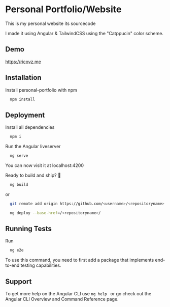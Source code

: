 
# Personal Portfolio/Website

This is my personal website its sourcecode 

I made it using Angular & TailwindCSS using the "Catppucin" color scheme.

## Demo

https://ricovz.me
## Installation

Install personal-portfolio with npm

```bash
  npm install
```
    
## Deployment

Install all dependencies

```bash
  npm i
```

Run the Angular liveserver
```bash
  ng serve
```

You can now visit it at localhost:4200

Ready to build and ship? 🚀
```bash
  ng build
```
or
```bash
  git remote add origin https://github.com/<username>/<repositoryname>.git
```
```bash
  ng deploy --base-href=/<repositoryname>/
```
## Running Tests
Run 

```bash
  ng e2e
```
To use this command, you need to first add a package that implements end-to-end testing capabilities.

## Support

To get more help on the Angular CLI use `ng help ` or go check out the Angular CLI Overview and Command Reference page.
